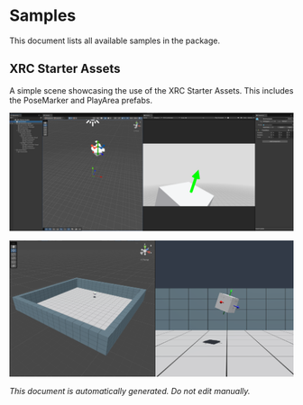 # Samples

This document lists all available samples in the package.

## XRC Starter Assets

A simple scene showcasing the use of the XRC Starter Assets. This includes the PoseMarker and PlayArea prefabs.

![XRC Starter Assets](../images/samples/XRC%20Starter%20Assets/XRC_Samples_Screenshot.png)

![XRC Starter Assets](../images/samples/XRC%20Starter%20Assets/xrc-core-prefabs.png)


_This document is automatically generated. Do not edit manually._